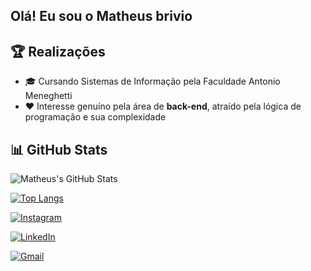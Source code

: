 ## Olá! Eu sou o Matheus brivio

## 🏆 Realizações

- 🎓 Cursando Sistemas de Informação pela Faculdade Antonio Meneghetti  
- ❤️ Interesse genuíno pela área de **back-end**, atraído pela lógica de programação e sua complexidade  

## 📊 GitHub Stats

![Matheus's GitHub Stats](https://github-readme-stats.vercel.app/api?username=matheusbrivio&show_icons=true&theme=tokyonight)

[![Top Langs](https://github-readme-stats.vercel.app/api/top-langs/?username=matheusbrivio&layout=compact&theme=radical)](https://github.com/anuraghazra/github-readme-stats)

[![Instagram](https://img.shields.io/badge/Instagram-%23E4405F.svg?&style=for-the-badge&logo=instagram&logoColor=white)](https://www.instagram.com/matheus_brivio/)

[![LinkedIn](https://img.shields.io/badge/LinkedIn-%230077B5.svg?&style=for-the-badge&logo=linkedin&logoColor=white)](https://www.linkedin.com/in/matheus-brivio-721535367)

[![Gmail](https://img.shields.io/badge/Gmail-D14836?style=for-the-badge&logo=gmail&logoColor=white)](mailto:matheusbriviodev@gmail.com)
